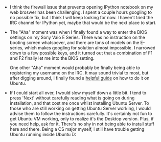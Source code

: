 * I think the firewall issue that prevents opening IPython notebook on my web broswer has been challenging. 
I spent a couple hours googling to no possible fix, but I think I will keep looking for now. 
I haven't tried the IRC channel for IPython yet, maybe that would be the next place to start.   
* The "Aha" moment was when I finally found a way to enter the BIOS settings on my Sony Vaio E Series. 
There was no instruction on the booting screen whatsoever, and there are tons of models on the E-series, 
which makes googling for solution almost impossible. I narrowed down to a few possible keys, 
and it turned out that a combination of F1 and F2 finally let me into the BIOS setting.   

  One other "Aha" moment would probably be finally being able to registering my username on the IRC. 
It may sound trivial to most, but after digging around, I finally found a 
[helpful guide](http://www.zantherus.com/community/topic/2635-howto-connect-to-irc-with-pidgin/) 
on how to do it on Ubuntu.   

* If I could start all over, I would slow myself down a little bit. I tend to press 'Next' without carefully
reading what is going on during installation, and that cost me once whilst installing Ubuntu Server. To those
who are still working on getting Ubuntu Server working, I would advise them to follow the instructions carefully. 
It's certainly not fun to get Ubuntu VM working, only to realize it's the Desktop version. Plus, if you need help, 
ask for it. There's no shy in not being able to install stuff here and there. Being a CS major myself, I still 
have trouble getting Ubuntu running inside Ubuntu D:
